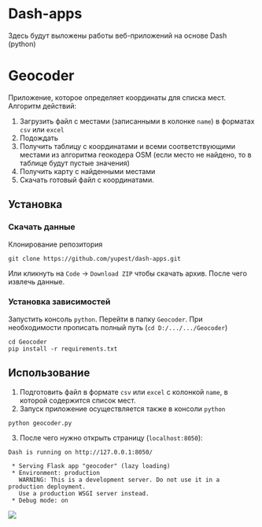 # Dash-apps

Здесь будут выложены работы веб-приложений на основе Dash (python)

# Geocoder
Приложение, которое определяет координаты для списка мест. Алгоритм действий:

1. Загрузить файл с местами (записанными в колонке `name`) в форматах `csv` или `excel`
2. Подождать
3. Получить таблицу с координатами и всеми соответствующими местами из алгоритма геокодера OSM (если место не найдено, то в таблице будут пустые значения)
4. Получить карту с найденными местами
5. Скачать готовый файл с координатами.

## Установка
### Скачать данные

Клонирование репозитория

```
git clone https://github.com/yupest/dash-apps.git
```
Или кликнуть на `Code` -> `Download ZIP` чтобы скачать архив. После чего извлечь данные.

### Установка зависимостей

Запустить консоль `python`. Перейти в папку `Geocoder`. При необходимости прописать полный путь (`cd D:/.../.../Geocoder`)
```
cd Geocoder 
pip install -r requirements.txt
```
## Использование

1. Подготовить файл в формате `csv` или `excel` с колонкой `name`, в которой содержится список мест.
2. Запуск приложение осуществляется также в консоли `python`
```
python geocoder.py
```
3. После чего нужно открыть страницу (`localhost:8050`): 
```
Dash is running on http://127.0.0.1:8050/

 * Serving Flask app "geocoder" (lazy loading)
 * Environment: production
   WARNING: This is a development server. Do not use it in a production deployment.
   Use a production WSGI server instead.
 * Debug mode: on
```
![](https://github.com/yupest/dash-apps/blob/main/Geocoder/geocoder_example.gif?raw=true)

